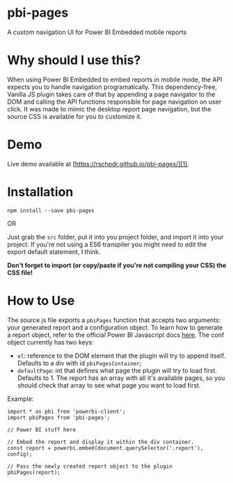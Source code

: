 # pbi-pages

A custom navigation UI for Power BI Embedded mobile reports

# Why should I use this?

When using Power BI Embedded to embed reports in mobile mode, the API expects you to handle navigation programatically. This dependency-free, Vanilla JS plugin takes care of that by appending a page navigator to the DOM and calling the API functions responsible for page navigation on user click. It was made to mimic the desktop report page navigation, but the source CSS is available for you to customize it.

# Demo

Live demo available at [https://rschpdr.github.io/pbi-pages/][1].

# Installation

`npm install --save pbi-pages`

OR

Just grab the `src` folder, put it into you project folder, and import it into your project. If you're not using a ES6 transpiler you might need to edit the export default statement, I think.

**Don't forget to import (or copy/paste if you're not compiling your CSS) the CSS file!**

# How to Use

The source js file exports a `pbiPages` function that accepts two arguments: your generated report and a configuration object. To learn how to generate a report object, refer to the official Power BI Javascript docs [here][2].
The conf object currently has two keys:

- `el`: reference to the DOM element that the plugin will try to append itself. Defaults to a div with id `pbiPagesContainer`;
- `defaultPage`: int that defines what page the plugin will try to load first. Defaults to 1. The report has an array with all it's available pages, so you should check that array to see what page you want to load first.

Example:

```
import * as pbi from 'powerbi-client';
import pbiPages from 'pbi-pages';

// Power BI stuff here

// Embed the report and display it within the div container.
const report = powerbi.embed(document.querySelector('.report'), config);

// Pass the newly created report object to the plugin
pbiPages(report);
```

[1]: https://rschpdr.github.io/pbi-pages/ 'Power BI Custom Navigation live demo'
[2]: https://github.com/Microsoft/PowerBI-JavaScript/wiki/Embedding-Basics 'Power BI Javascript API Wiki'

